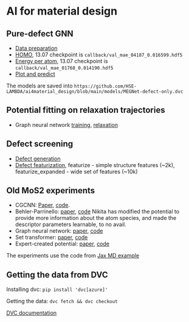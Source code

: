# AI for material design
## Pure-defect GNN
* [Data preparation](https://github.com/HSE-LAMBDA/ai4material_design/blob/main/Defect%20representation.ipynb)
* [HOMO](https://github.com/HSE-LAMBDA/ai4material_design/blob/main/megnet-05-data-defect-only-HOMO-all.ipynb), 13.07 checkpoint is `callback/val_mae_04187_0.016599.hdf5`
* [Energy per atom](https://github.com/HSE-LAMBDA/ai4material_design/blob/main/megnet-05-data-defect-only-E-per-atom.ipynb), 13.07 checkpoint is `callback/val_mae_01768_0.014190.hdf5`
* [Plot and predict](https://github.com/HSE-LAMBDA/ai4material_design/blob/main/megnet-05-data-defect-only-plot-predict.ipynb)

The models are saved into `https://github.com/HSE-LAMBDA/ai4material_design/blob/main/models/MEGNet-defect-only.dvc`

## Potential fitting on relaxation trajectories
* Graph neural network [training](https://github.com/HSE-LAMBDA/ai4material_design/blob/main/GNN-traj.ipynb), [relaxation](https://github.com/HSE-LAMBDA/ai4material_design/blob/main/GNN-relaxation.ipynb)

## Defect screening
* [Defect generation](https://github.com/HSE-LAMBDA/ai4material_design/blob/main/defects_generation/generation.ipynb)
* [Defect featurization](https://github.com/HSE-LAMBDA/ai4material_design/blob/main/structure_featurization.py), featurize - simple structure features (~2k), featurize_expanded - wide set of features (~10k)
## Old MoS2 experiments
* CGCNN: [Paper](https://journals.aps.org/prl/pdf/10.1103/PhysRevLett.120.145301), [code](https://github.com/HSE-LAMBDA/ai4material_design/blob/main/cgcnn.ipynb).
* Behler-Parrinello: [paper](https://journals.aps.org/prl/abstract/10.1103/PhysRevLett.98.146401), [code](https://github.com/HSE-LAMBDA/ai4material_design/blob/main/BP-wide-tuned-no-force.ipynb) Nikita has modified the potential to provide more information about the atom species, and made the descriptor parameters learnable, to no avail.
* Graph neural network: [paper](https://www.nature.com/articles/s41567-020-0842-8), [code](https://github.com/HSE-LAMBDA/ai4material_design/blob/main/GraphNN-wide.ipynb)
* Set transformer: [paper](http://proceedings.mlr.press/v97/lee19d.html), [code](https://github.com/HSE-LAMBDA/ai4material_design/blob/main/SetTransformer.ipynb)
* Expert-created potential: [paper](https://aip.scitation.org/doi/10.1063/1.5007842), [code](https://github.com/HSE-LAMBDA/ai4material_design/blob/main/KIM%20potential.ipynb)

The experiments use the code from [Jax MD example](https://colab.research.google.com/github/google/jax-md/blob/master/notebooks/neural_networks.ipynb)
## Getting the data from DVC
Installing dvc: `pip install 'dvc[azure]'`

Getting the data: `dvc fetch && dvc checkout`

[DVC documentation](https://dvc.org/doc)
    
